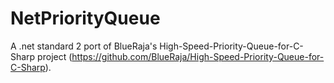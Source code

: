 # NetPriorityQueue
A .net standard 2 port of BlueRaja's High-Speed-Priority-Queue-for-C-Sharp project (https://github.com/BlueRaja/High-Speed-Priority-Queue-for-C-Sharp).
